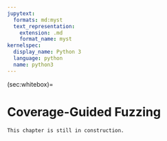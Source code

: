 ```yaml
---
jupytext:
  formats: md:myst
  text_representation:
    extension: .md
    format_name: myst
kernelspec:
  display_name: Python 3
  language: python
  name: python3
---
```


(sec:whitebox)=
# Coverage-Guided Fuzzing

```{admonition} Under Construction}
This chapter is still in construction.
```

